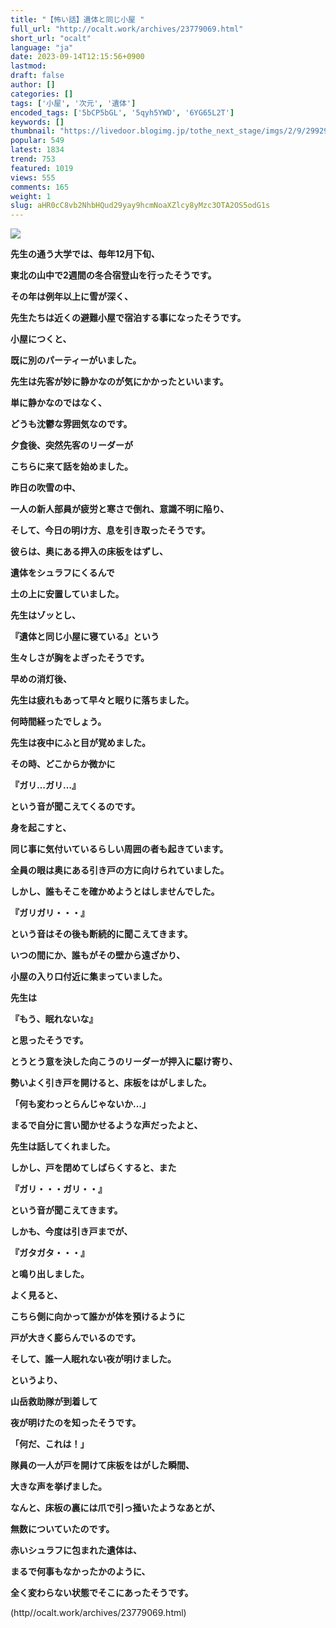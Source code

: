 ```yaml
---
title: "【怖い話】遺体と同じ小屋 "
full_url: "http://ocalt.work/archives/23779069.html"
short_url: "ocalt"
language: "ja"
date: 2023-09-14T12:15:56+0900
lastmod: 
draft: false
author: []
categories: []
tags: ['小屋', '次元', '遺体']
encoded_tags: ['5bCP5bGL', '5qyh5YWD', '6YG65L2T']
keywords: []
thumbnail: "https://livedoor.blogimg.jp/tothe_next_stage/imgs/2/9/29929f90.jpg"
popular: 549
latest: 1834
trend: 753
featured: 1019
views: 555
comments: 165
weight: 1
slug: aHR0cC8vb2NhbHQud29yay9hcmNoaXZlcy8yMzc3OTA2OS5odG1s
---
```


![](https://livedoor.blogimg.jp/tothe_next_stage/imgs/2/9/29929f90.jpg)

<div><p><b><p>先生の通う大学では、毎年12月下旬、</p></b></p><p><b><p>東北の山中で2週間の冬合宿登山を行ったそうです。</p></b></p><p><b><p>その年は例年以上に雪が深く、</p></b></p><p><b><p>先生たちは近くの避難小屋で宿泊する事になったそうです。</p></b></p><p><b><p>小屋につくと、</p></b></p><p><b><p>既に別のパーティーがいました。</p></b></p> <p><b><p>先生は先客が妙に静かなのが気にかかったといいます。</p></b></p><p><b><p></p></b></p><p><b><p>単に静かなのではなく、</p></b></p><p><b><p>どうも沈鬱な雰囲気なのです。</p></b></p><p><b><p></p></b></p><p><b><p>夕食後、突然先客のリーダーが</p></b></p><p><b><p>こちらに来て話を始めました。</p></b></p><p><b><p></p></b></p><p><b><p></p></b></p><p><b><p>昨日の吹雪の中、</p></b></p><p><b><p>一人の新人部員が疲労と寒さで倒れ、意識不明に陥り、</p></b></p><p><b><p>そして、今日の明け方、息を引き取ったそうです。</p></b></p><p><b><p></p></b></p><p><b><p>彼らは、奥にある押入の床板をはずし、</p></b></p><p><b><p>遺体をシュラフにくるんで</p></b></p><p><b><p>土の上に安置していました。</p></b></p><p><b><p></p></b></p><p><b><p>先生はゾッとし、</p></b></p><p><b><p>『遺体と同じ小屋に寝ている』という</p></b></p><p><b><p>生々しさが胸をよぎったそうです。</p></b></p><p><b><p></p></b></p><p><b><p>早めの消灯後、</p></b></p><p><b><p>先生は疲れもあって早々と眠りに落ちました。</p></b></p><p><b><p></p></b></p><p><b><p>何時間経ったでしょう。</p></b></p><p><b><p> </p></b></p><p><b><p>先生は夜中にふと目が覚めました。</p></b></p><p><b><p></p></b></p><p><b><p>その時、どこからか微かに</p></b></p><p><b><p></p></b></p><p><b><p>『ガリ…ガリ…』</p></b></p><p><b><p></p></b></p><p><b><p>という音が聞こえてくるのです。</p></b></p><p><b><p></p></b></p><p><b><p>身を起こすと、</p></b></p><p><b><p>同じ事に気付いているらしい周囲の者も起きています。</p></b></p><p><b><p></p></b></p><p><b><p>全員の眼は奥にある引き戸の方に向けられていました。</p></b></p><p><b><p></p></b></p><p><b><p>しかし、誰もそこを確かめようとはしませんでした。</p></b></p><p><b><p></p></b></p><p><b><p>『ガリガリ・・・』</p></b></p><p><b><p></p></b></p><p><b><p>という音はその後も断続的に聞こえてきます。</p></b></p><p><b><p></p></b></p><p><b><p>いつの間にか、誰もがその壁から遠ざかり、</p></b></p><p><b><p>小屋の入り口付近に集まっていました。</p></b></p><p><b><p> </p></b></p><p><b><p>先生は</p></b></p><p><b><p></p></b></p><p><b><p>『もう、眠れないな』</p></b></p><p><b><p></p></b></p><p><b><p>と思ったそうです。</p></b></p><p><b><p></p></b></p><p><b><p>とうとう意を決した向こうのリーダーが押入に駆け寄り、</p></b></p><p><b><p>勢いよく引き戸を開けると、床板をはがしました。</p></b></p><p><b><p></p></b></p><p><b><p>「何も変わっとらんじゃないか…」</p></b></p><p><b><p></p></b></p><p><b><p>まるで自分に言い聞かせるような声だったよと、</p></b></p><p><b><p>先生は話してくれました。</p></b></p><p><b><p></p></b></p><p><b><p>しかし、戸を閉めてしばらくすると、また</p></b></p><p><b><p></p></b></p><p><b><p>『ガリ・・・ガリ・・』</p></b></p><p><b><p></p></b></p><p><b><p>という音が聞こえてきます。</p></b></p><p><b><p> </p></b></p><p><b><p>しかも、今度は引き戸までが、</p></b></p><p><b><p></p></b></p><p><b><p>『ガタガタ・・・』</p></b></p><p><b><p></p></b></p><p><b><p>と鳴り出しました。</p></b></p><p><b><p></p></b></p><p><b><p>よく見ると、</p></b></p><p><b><p>こちら側に向かって誰かが体を預けるように</p></b></p><p><b><p>戸が大きく膨らんでいるのです。</p></b></p><p><b><p></p></b></p><p><b><p>そして、誰一人眠れない夜が明けました。</p></b></p><p><b><p></p></b></p><p><b><p>というより、</p></b></p><p><b><p>山岳救助隊が到着して</p></b></p><p><b><p>夜が明けたのを知ったそうです。</p></b></p><p><b><p></p></b></p><p><b><p>「何だ、これは！」</p></b></p><p><b><p></p></b></p><p><b><p>隊員の一人が戸を開けて床板をはがした瞬間、</p></b></p><p><b><p>大きな声を挙げました。</p></b></p><p><b><p></p></b></p><p><b><p>なんと、床板の裏には爪で引っ掻いたようなあとが、</p></b></p><p><b><p>無数についていたのです。</p></b></p><p><b><p></p></b></p><p><b><p>赤いシュラフに包まれた遺体は、</p></b></p><p><b><p>まるで何事もなかったかのように、</p></b></p><p><b><p>全く変わらない状態でそこにあったそうです。</p></b></p> </div>

(http//ocalt.work/archives/23779069.html)
